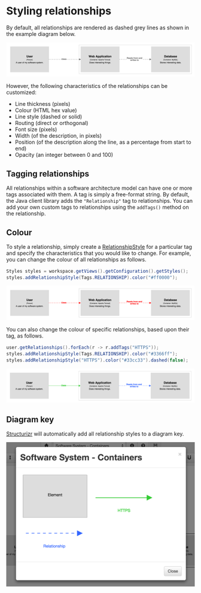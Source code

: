 # Styling relationships

By default, all relationships are rendered as dashed grey lines as shown in the example diagram below.

![Default styling](images/styling-relationships-1.png)

However, the following characteristics of the relationships can be customized:

- Line thickness (pixels)
- Colour (HTML hex value)
- Line style (dashed or solid)
- Routing (direct or orthogonal)
- Font size (pixels)
- Width (of the description, in pixels)
- Position (of the description along the line, as a percentage from start to end)
- Opacity (an integer between 0 and 100)

## Tagging relationships

All relationships within a software architecture model can have one or more tags associated with them. A tag is simply a free-format string. By default, the Java client library adds the ```"Relationship"``` tag to relationships. You can add your own custom tags to relationships using the ```addTags()``` method on the relationship.

## Colour

To style a relationship, simply create a [RelationshipStyle](https://github.com/structurizr/java/blob/master/structurizr-core/src/com/structurizr/view/RelationshipStyle.java) for a particular tag and specify the characteristics that you would like to change. For example, you can change the colour of all relationships as follows.

```java
Styles styles = workspace.getViews().getConfiguration().getStyles();
styles.addRelationshipStyle(Tags.RELATIONSHIP).color("#ff0000");
```

![Colouring all relationships](images/styling-relationships-2.png)

You can also change the colour of specific relationships, based upon their tag, as follows.

```java
user.getRelationships().forEach(r -> r.addTags("HTTPS"));
styles.addRelationshipStyle(Tags.RELATIONSHIP).color("#3366ff");
styles.addRelationshipStyle("HTTPS").color("#33cc33").dashed(false);
```

![Colouring relationships based upon tag](images/styling-relationships-3.png)

## Diagram key

[Structurizr](https://structurizr.com) will automatically add all relationship styles to a diagram key.

![The diagram key](images/styling-relationships-4.png)